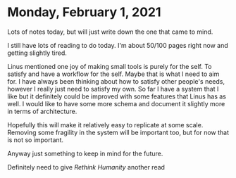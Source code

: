 # Monday, February 1, 2021

Lots of notes today, but will just write down the one that came to mind.

I still have lots of reading to do today. I'm about 50/100 pages right now and
getting slightly tired.

Linus mentioned one joy of making small tools is purely for the self. To 
satisfy and have a workflow for the self. Maybe that is what I need to aim
for. I have always been thinking about how to satisfy other people's needs,
however I really just need to satisfy my own. So far I have a system that I like
but it definitely could be improved with some features that Linus has as well.
I would like to have some more schema and document it slightly more in terms 
of architecture.

Hopefully this will make it relatively easy to replicate at some scale. Removing
some fragility in the system will be important too, but for now that is not 
so important.

Anyway just something to keep in mind for the future. 

Definitely need to give *Rethink Humanity* another read